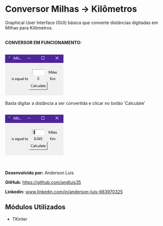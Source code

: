 # Conversor Milhas -> Kilômetros
Graphical User Interface (GUI) básica que converte distâncias digitadas em Milhas para Kilômetros.

**<br>CONVERSOR EM FUNCIONAMENTO:<br><br>**

![Conversor em funcionamento](./Converter/converter_images/img1.png)

Basta digitar a distância a ser convertida e clicar no botão 'Calculate'

![Conversor em funcionamento](./Converter/converter_images/img2.png)<br><br>
---
**Desenvolvido por:** Anderson Luis

**GitHub:** https://github.com/andluis35

**Linkedin:** www.linkedin.com/in/anderson-luis-663970325

## Módulos Utilizados
* TKinter
